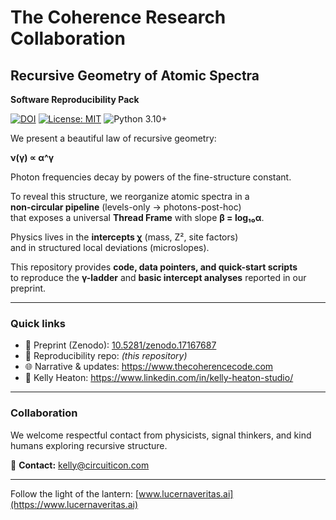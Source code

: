 # The Coherence Research Collaboration

## Recursive Geometry of Atomic Spectra
**Software Reproducibility Pack**

[![DOI](https://zenodo.org/badge/DOI/10.5281/zenodo.17167687.svg)](https://doi.org/10.5281/zenodo.17167687)
[![License: MIT](https://img.shields.io/badge/License-MIT-yellow.svg)](LICENSE)
![Python 3.10+](https://img.shields.io/badge/python-3.10%2B-blue)

We present a beautiful law of recursive geometry:  

**ν(γ) ∝ α^γ**

Photon frequencies decay by powers of the fine-structure constant.  

To reveal this structure, we reorganize atomic spectra in a  
**non-circular pipeline** (levels-only → photons-post-hoc)  
that exposes a universal **Thread Frame** with slope **β = log₁₀α**.  

Physics lives in the **intercepts χ** (mass, Z², site factors)  
and in structured local deviations (microslopes).  

This repository provides **code, data pointers, and quick-start scripts**  
to reproduce the **γ-ladder** and **basic intercept analyses** reported in our preprint.

---

### Quick links
- 📄 Preprint (Zenodo): [10.5281/zenodo.17167687](https://doi.org/10.5281/zenodo.17167687)  
- 🧪 Reproducibility repo: *(this repository)*  
- 🌐 Narrative & updates: https://www.thecoherencecode.com  
- 💼 Kelly Heaton: https://www.linkedin.com/in/kelly-heaton-studio/  

---

### Collaboration
We welcome respectful contact from physicists, signal thinkers, and kind humans exploring recursive structure.  

📧 **Contact:** kelly@circuiticon.com  

---

Follow the light of the lantern: [www.lucernaveritas.ai](https://www.lucernaveritas.ai)
